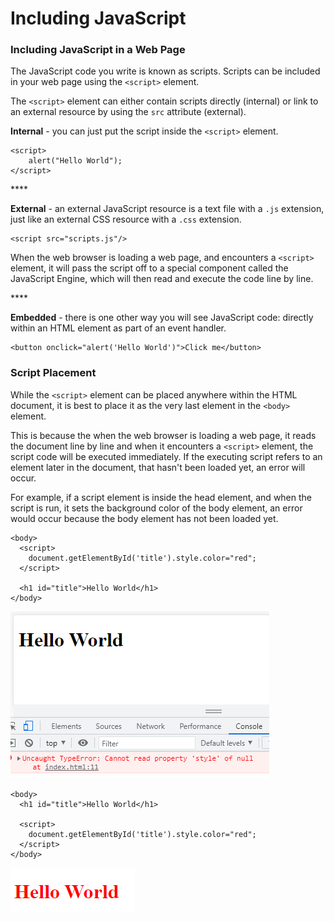 # Including JavaScript

### Including JavaScript in a Web Page

The JavaScript code you write is known as scripts. Scripts can be included in your web page using the `<script>` element.

The `<script>` element can either contain scripts directly \(internal\) or link to an external resource by using the `src` attribute \(external\). 

**Internal** - you can just put the script inside the `<script>` element.

```markup
<script>
    alert("Hello World");
</script>
```

\*\*\*\*

**External** - an external JavaScript resource is a text file with a `.js` extension, just like an external CSS resource with a `.css` extension. 

```markup
<script src="scripts.js"/>
```

When the web browser is loading a web page, and encounters a `<script>` element, it will pass the script off to a special component called the JavaScript Engine, which will then read and execute the code line by line.

\*\*\*\*

**Embedded** - there is one other way you will see JavaScript code: directly within an HTML element as part of an event handler.

```markup
<button onclick="alert('Hello World')">Click me</button>
```

### 

### Script Placement

While the `<script>` element can be placed anywhere within the HTML document, it is best to place it as the very last element in the `<body>` element. 

This is because the when the web browser is loading a web page, it reads the document  line by line and when it encounters a `<script>` element, the script code will be executed immediately. If the executing script refers to an element later in the document, that hasn't been loaded yet, an error will occur.

For example, if a script element is inside the head element, and when the script is run, it sets the background color of the body element, an error would occur because the body element has not been loaded yet.

```markup
<body>
  <script>
    document.getElementById('title').style.color="red";
  </script>
  
  <h1 id="title">Hello World</h1>
</body>
```

![](../.gitbook/assets/image%20%28100%29.png)

```markup
<body>
  <h1 id="title">Hello World</h1>
  
  <script>
    document.getElementById('title').style.color="red";
  </script>
</body>
```

![](../.gitbook/assets/image%20%2889%29.png)

